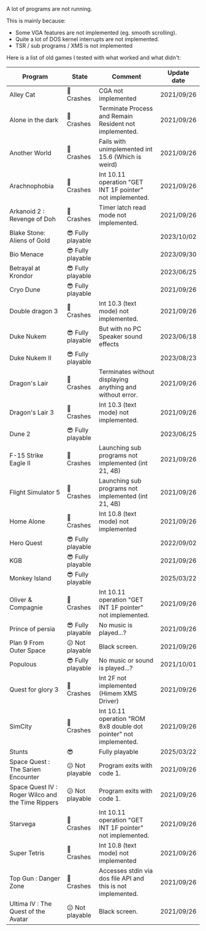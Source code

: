 A lot of programs are not running.

This is mainly because:
 - Some VGA features are not implemented (eg. smooth scrolling).
 - Quite a lot of DOS kernel interrupts are not implemented.
 - TSR / sub programs / XMS is not implemented

Here is a list of old games I tested with what worked and what didn't:

| Program | State | Comment | Update date |
|--|--|--|--|
| Alley Cat | :see_no_evil: Crashes | CGA not implemented | 2021/09/26  |
| Alone in the dark | :see_no_evil: Crashes | Terminate Process and Remain Resident not implemented. | 2021/09/26  |
| Another World | :see_no_evil: Crashes | Fails with unimplemented int 15.6 (Which is weird) | 2021/09/26  |
| Arachnophobia | :see_no_evil: Crashes | Int 10.11 operation "GET INT 1F pointer" not implemented. | 2021/09/26  |
| Arkanoid 2 : Revenge of Doh | :see_no_evil: Crashes | Timer latch read mode not implemented. | 2021/09/26  |
| Blake Stone: Aliens of Gold | :sunglasses: Fully playable |  | 2023/10/02  |
| Bio Menace | :sunglasses: Fully playable |  | 2023/09/30  |
| Betrayal at Krondor | :sunglasses: Fully playable |  | 2023/06/25  |
| Cryo Dune | :sunglasses: Fully playable | | 2021/09/26  |
| Double dragon 3 | :see_no_evil: Crashes | Int 10.3 (text mode) not implemented. | 2021/09/26  |
| Duke Nukem | :sunglasses: Fully playable | But with no PC Speaker sound effects | 2023/06/18  |
| Duke Nukem II | :sunglasses: Fully playable | | 2023/08/23  |
| Dragon's Lair | :see_no_evil: Crashes | Terminates without displaying anything and without error. | 2021/09/26  |
| Dragon's Lair 3 | :see_no_evil: Crashes | Int 10.3 (text mode) not implemented. | 2021/09/26  |
| Dune 2 | :sunglasses: Fully playable |  | 2023/06/25  |
| F-15 Strike Eagle II | :see_no_evil: Crashes | Launching sub programs not implemented (int 21, 4B) | 2021/09/26  |
| Flight Simulator 5 | :see_no_evil: Crashes | Launching sub programs not implemented (int 21, 4B) | 2021/09/26  |
| Home Alone | :see_no_evil: Crashes | Int 10.8 (text mode) not implemented | 2021/09/26  |
| Hero Quest |  :sunglasses: Fully playable | | 2022/09/02  |
| KGB | :sunglasses: Fully playable | | 2021/09/26  |
| Monkey Island | :sunglasses: Fully playable | | 2025/03/22 |
| Oliver & Compagnie | :see_no_evil: Crashes | Int 10.11 operation "GET INT 1F pointer" not implemented. | 2021/09/26  |
| Prince of persia | :sunglasses: Fully playable | No music is played...? | 2021/09/26  |
| Plan 9 From Outer Space| :confused: Not playable | Black screen. | 2021/09/26  |
| Populous | :sunglasses: Fully playable | No music or sound is played...? | 2021/10/01  |
| Quest for glory 3 | :see_no_evil: Crashes | Int 2F not implemented (Himem XMS Driver) | 2021/09/26  |
| SimCity | :see_no_evil: Crashes | Int 10.11 operation "ROM 8x8 double dot pointer" not implemented. | 2021/09/26  |
| Stunts | :sunglasses: | Fully playable | 2025/03/22  |
| Space Quest : The Sarien Encounter | :confused: Not playable | Program exits with code 1. | 2021/09/26  |
| Space Quest IV : Roger Wilco and the Time Rippers | :confused: Not playable | Program exits with code 1. | 2021/09/26  |
| Starvega | :see_no_evil: Crashes | Int 10.11 operation "GET INT 1F pointer" not implemented. | 2021/09/26  |
| Super Tetris | :see_no_evil: Crashes | Int 10.8 (text mode) not implemented | 2021/09/26  |
| Top Gun : Danger Zone | :see_no_evil: Crashes | Accesses stdin via dos file API and this is not implemented. | 2021/09/26  |
| Ultima IV : The Quest of the Avatar | :confused: Not playable | Black screen. | 2021/09/26  |
